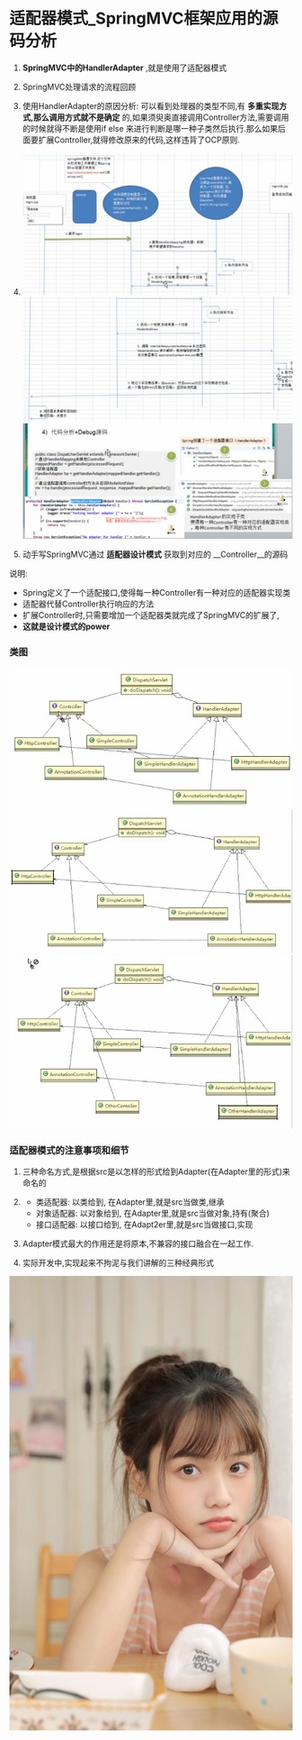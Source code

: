 # 适配器模式_SpringMVC框架应用的源码分析

1. __SpringMVC中的HandlerAdapter__ ,就是使用了适配器模式

2. SpringMVC处理请求的流程回顾

3. 使用HandlerAdapter的原因分析: 
 可以看到处理器的类型不同,有 __多重实现方式,那么调用方式就不是确定__ 的,如果须臾奥直接调用Controller方法,需要调用的时候就得不断是使用if else 来进行判断是哪一种子类然后执行.那么如果后面要扩展Controller,就得修改原来的代码,这样违背了OCP原则.
4. 
     ![](./img/QQ截图20210205101252.png)
     ![](./img/QQ截图20210205101341.png)
     ![](./img/QQ截图20210205101526.png)
 
5. 动手写SpringMVC通过 __适配器设计模式__ 获取到对应的 __Controller__的源码

说明:
- Spring定义了一个适配接口,使得每一种Controller有一种对应的适配器实现类
- 适配器代替Controller执行响应的方法
- 扩展Controller时,只需要增加一个适配器类就完成了SpringMVC的扩展了,
- __这就是设计模式的power__


### 类图

![](./img/QQ截图20210205104007.png)
![](./img/QQ截图20210205104100.png)
![](./img/QQ截图20210205104744.png)

### 适配器模式的注意事项和细节

1. 三种命名方式,是根据src是以怎样的形式给到Adapter(在Adapter里的形式)来命名的

2. 
    - 类适配器: 以类给到, 在Adapter里,就是src当做类,继承
    - 对象适配器: 以对象给到, 在Adapter里,就是src当做对象,持有(聚合)
    - 接口适配器: 以接口给到, 在Adapt2er里,就是src当做接口,实现
    
3. Adapter模式最大的作用还是将原本,不兼容的接口融合在一起工作.
4. 实际开发中,实现起来不拘泥与我们讲解的三种经典形式

    
    
    
![](./img/mm/meizi28.jpg)    
